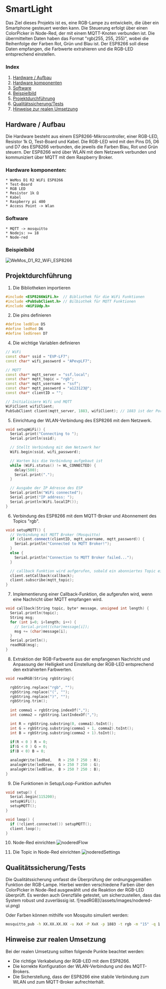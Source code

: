 # SmartLight

Das Ziel dieses Projekts ist es, eine RGB-Lampe zu entwickeln, die über ein Smartphone gesteuert werden kann. Die Steuerung erfolgt über einen ColorPicker in Node-Red, der mit einem MQTT-Knoten verbunden ist. Die übermittelten Daten haben das Format "rgb(255, 255, 255)", wobei die Reihenfolge der Farben Rot, Grün und Blau ist. 
Der ESP8266 soll diese Daten empfangen, die Farbwerte extrahieren und die RGB-LED entsprechend einstellen.

### Index
<ol>
   <li><a href="#HardwareAufbau">Hardware / Aufbau</a></li>
   <li><a href="#HardwareKomponenten">Hardware komponenten</a></li>
   <li><a href="#Software">Software</a></li>
   <li><a href="#Beispielbild">Beispielbild</a></li>
   <li><a href="#Projektdurchführung">Projektdurchführung</a></li>
   <li><a href="#QualitätssicherungTests">Qualitätssicherung/Tests</a></li>
   <li><a href="#HinweiseZurRealenUmsetzung">Hinweise zur realen Umsetzung</a></li>
</ol>

<h2 id="HardwareAufbau">Hardware / Aufbau</h2>
Die Hardware besteht aus einem ESP8266-Mikrocontroller, einer RGB-LED, Resistor 1k Ω, Test-Board und Kabel. 
Die RGB-LED wird mit den Pins D5, D6 und D7 des ESP8266 verbunden, die jeweils die Farben Blau, Rot und Grün steuern. 
Der ESP8266 wird über WLAN mit dem Netzwerk verbunden und kommuniziert über MQTT mit dem Raspberry Broker.

<h3 id="HardwareKomponenten">Hardware komponenten:</h3>

    * WeMos D1 R2 WiFi ESP8266
    * Test-Board
    * RGB LED
    * Resistor 1k Ω
    * Kabel
    * Raspberry pi 400
    * Access Point -> Wlan

<h3 id="Software">Software</h3>

    * MQTT -> mosquitto
    * Nodejs: >= 18
    * Node-red

<h3 id="Beispielbild">Beispielbild</h3>

![WeMos_D1_R2_WiFi_ESP8266](assets/images/WeMos_D1_R2_WiFi_ESP8266.jpeg)


<h2 id="Projektdurchführung">Projektdurchführung</h2>

1. Die Bibliotheken importieren
```cpp
#include <ESP8266WiFi.h>  // Bibliothek für die WiFi Funktionen
#include <PubSubClient.h> // Bilbiothek für MQTT Funktionen
#include <WiFiUdp.h>
```

2. Die pins definieren
```cpp
#define ledBlue D5
#define ledRed D6
#define ledGreen D7
```
4. Die wichtige Variablen definieren
```cpp
// WiFi
const char* ssid = "EVP-LF7";
const char* wifi_password = "APevpLF7";

// MQTT
const char* mqtt_server = "ssf.local";
const char* mqtt_topic = "rgb"; 
const char* mqtt_username = "ssf";
const char* mqtt_password = "a123123@";
const char* clientID = "";

// Initialisiere Wifi und MQTT
WiFiClient wifiClient;
PubSubClient client(mqtt_server, 1883, wifiClient); // 1883 ist der Port für den Broker

```

5. Einrichtung der WLAN-Verbindung des ESP8266 mit dem Netzwerk.
```cpp
void setupWiFi() {
  Serial.print("Connecting to ");
  Serial.println(ssid);

  // Stellt Verbindung mit dem Netzwerk her
  WiFi.begin(ssid, wifi_password);

  // Warten bis die Verbindung aufgebaut ist
  while (WiFi.status() != WL_CONNECTED) {
    delay(500);
    Serial.print(".");
  }

  // Ausgabe der IP Adresse des ESP
  Serial.println("WiFi connected");
  Serial.print("IP address: ");
  Serial.println(WiFi.localIP());
}
```

6. Verbindung des ESP8266 mit dem MQTT-Broker und Abonnement des Topics "rgb".
```cpp
void setupMQTT() {
  // Verbindung mit MQTT Broker (Mosquitto)
  if (client.connect(clientID, mqtt_username, mqtt_password)) {
    Serial.println("Connected to MQTT Broker!");
  }
  else {
    Serial.println("Connection to MQTT Broker failed...");
  }

  // callback Funktion wird aufgerufen, sobald ein abonniertes Topic eine Nachricht vom Broker erhält.
  client.setCallback(callback);
  client.subscribe(mqtt_topic);
}
```

7. Implementierung einer Callback-Funktion, die aufgerufen wird, wenn eine Nachricht über MQTT empfangen wird.
```cpp
void callback(String topic, byte* message, unsigned int length) {
  Serial.println(topic);
  String msg;
  for (int i=0; i<length; i++) {
    // Serial.print((char)message[i]);
    msg += (char)message[i];
  }
  Serial.println();
  readRGB(msg);
}
```

8. Extraktion der RGB-Farbwerte aus der empfangenen Nachricht und Anpassung der Helligkeit und Einstellung der RGB-LED entsprechend den extrahierten Farbwerten.
```cpp
void readRGB(String rgbString){

  rgbString.replace("rgb", "");
  rgbString.replace("(", "");
  rgbString.replace(")", "");
  rgbString.trim();
  
  int comma1 = rgbString.indexOf(",");
  int comma2 = rgbString.lastIndexOf(",");

  int R = rgbString.substring(0, comma1).toInt();
  int G = rgbString.substring(comma1 + 1, comma2).toInt();
  int B = rgbString.substring(comma2 + 1).toInt();
  
  if(R < 0 ) R = 0;
  if(G < 0 ) G = 0;
  if(B < 0) B = 0;

  analogWrite(ledRed,   R > 250 ? 250 : R);
  analogWrite(ledGreen, G > 250 ? 250 : G);
  analogWrite(ledBlue,  B > 250 ? 250 : B);
}
```

9. Die Funktionen in Setup/Loop-Funktion aufrufen
```cpp
void setup() {
  Serial.begin(115200);
  setupWiFi();
  setupMQTT();
}

void loop() {
  if (!client.connected()) setupMQTT();
  client.loop();
}
```

10. Node-Red einrichten
![noderedFlow](/assets/images/nodered-flow.png)

11. Die Topic in Node-Red einrichten
![noderedSettings](/assets/images/nodered-settings.png)


<h2 id="QualitätssicherungTests">Qualitätssicherung/Tests</h2>
Die Qualitätssicherung umfasst die Überprüfung der ordnungsgemäßen Funktion der RGB-Lampe. Hierbei werden verschiedene Farben über den ColorPicker in Node-Red ausgewählt und die Reaktion der RGB-LED überprüft. Es werden auch Grenzfälle getestet, um sicherzustellen, dass das System robust und zuverlässig ist.
![readRGB](/assets/images/nodered-ui.png)


Oder Farben können mithilfe von Mosquito simuliert werden:
```bash
mosquitto_pub -h XX.XX.XX.XX -u XxX -P XxX -p 1883 -t rgb -m "15" -q 1
```

<h2 id="HinweiseZurRealenUmsetzung">Hinweise zur realen Umsetzung</h2>
Bei der realen Umsetzung sollten folgende Punkte beachtet werden:

- Die richtige Verkabelung der RGB-LED mit dem ESP8266.
- Die korrekte Konfiguration der WLAN-Verbindung und des MQTT-Brokers.
- Die Sicherstellung, dass der ESP8266 eine stabile Verbindung zum WLAN und zum MQTT-Broker aufrechterhält.
